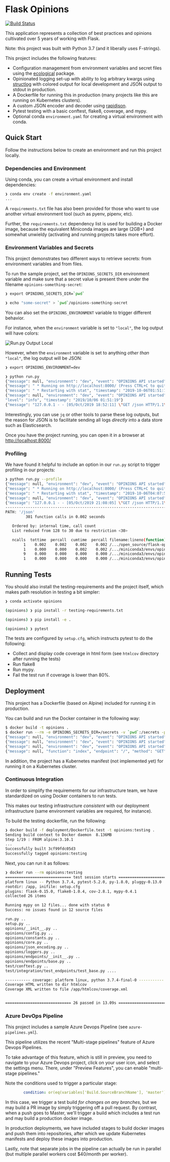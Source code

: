 # Flask Opinions

[![Build Status](https://dev.azure.com/eraker/erewok/_apis/build/status/erewok.flask-opinions?branchName=master)](https://dev.azure.com/eraker/erewok/_build/latest?definitionId=1&branchName=master)

This application represents a collection of best practices and opinions cultivated over 5 years of working with Flask.

Note: this project was built with Python 3.7 (and it liberally uses F-strings).

This project includes the following features:

- Configuration management from environment variables and secret files using the [ecological](https://github.com/jmcs/ecological) package.
- Opinionated logging set-up with ability to log arbitrary kwargs using [structlog](http://www.structlog.org/en/stable/) with colored output for local
  development and JSON output to stdout in production.
- A Dockerfile for running this in production (many projects like this are running on Kubernetes clusters).
- A custom JSON encoder and decoder using [rapidjson](https://github.com/python-rapidjson/python-rapidjson).
- Pytest testing with a basic conftest, flake8, coverage, and mypy.
- Optional conda `environment.yaml` for creating a virtual environment with conda.


## Quick Start

Follow the instructions below to create an environment and run this project locally.

### Dependencies and Environment

Using conda, you can create a virtual environment and install dependencies:

```sh
❯ conda env create -f environment.yaml
...
```

A `requirements.txt` file has also been provided for those who want to use another virtual environment tool (such as pyenv,
pipenv, etc).

Further, the `requirements.txt` dependency list is used for building a Docker image, because the equivalent Miniconda
images are large (2GB+) and somewhat unwieldy (activating and running projects takes more effort).

### Environment Variables and Secrets

This project demonstrates two different ways to retrieve secrets: from environment variables and from files.

To run the sample project, set the `OPINIONS_SECRETS_DIR` environment variable and make sure that a secret value is
present there under the filename `opinions-something-secret`:

```sh
❯ export OPINIONS_SECRETS_DIR=`pwd`

❯ echo "some-secret" > `pwd`/opinions-something-secret
```

You can also set the `OPINIONS_ENVIRONMENT` variable to trigger different behavior.

For instance, when the `environment` variable is set to `"local"`, the log output will have colors:

![Run.py Output Local](/docs/local_runpy_output.png)

However, when the `environment` variable is set to anything *other than* `"local"`, the log output will be JSON:

```sh
❯ export OPINIONS_ENVIRONMENT=dev

❯ python run.py
{"message": null, "environment": "dev", "event": "OPINIONS API started", "application": "opinions", "version": "0.0.1", "level": "info", "timestamp": "2019/10/06 01:51:19"}
{"message": " * Running on http://localhost:8000/ (Press CTRL+C to quit)", "timestamp": "2019-10-06T01:51:19.143931", "application": "opinions", "version": "0.0.1"}
{"message": " * Restarting with stat", "timestamp": "2019-10-06T01:51:19.144588", "application": "opinions", "version": "0.0.1"}
{"message": null, "environment": "dev", "event": "OPINIONS API started", "application": "opinions", "version": "0.0.1",
"level": "info", "timestamp": "2019/10/06 01:51:19"}
{"message": "127.0.0.1 - - [05/Oct/2019 18:52:11] \"GET /json HTTP/1.1\" 200 -", "timestamp": "2019-10-06T01:52:11.180039", "application": "opinions", "version": "0.0.1"}
```

Interestingly, you can use `jq` or other tools to parse these log outputs, but the reason for JSON is to facilitate
sending all logs _directly_ into a data store such as Elasticsearch.

Once you have the project running, you can open it in a browser at
[http://localhost:8000/](http://localhost:8000/)

### Profiling

We have found it helpful to include an option in our `run.py` script to trigger profiling in our projects:

```sh
❯ python run.py --profile
{"message": null, "environment": "dev", "event": "OPINIONS API started", "application": "opinions", "version": "0.0.1", "level": "info", "timestamp": "2019/10/06 04:07:55"}
{"message": " * Running on http://localhost:8000/ (Press CTRL+C to quit)", "timestamp": "2019-10-06T04:07:55.233406", "application": "opinions", "version": "0.0.1"}
{"message": " * Restarting with stat", "timestamp": "2019-10-06T04:07:55.234908", "application": "opinions", "version": "0.0.1"}
{"message": null, "environment": "dev", "event": "OPINIONS API started", "application": "opinions", "version": "0.0.1", "level": "info", "timestamp": "2019/10/06 04:07:55"}
{"message": "127.0.0.1 - - [05/Oct/2019 21:08:05] \"GET /json HTTP/1.1\" 200 -", "timestamp": "2019-10-06T04:08:05.542335", "application": "opinions", "version": "0.0.1"}
--------------------------------------------------------------------------------
PATH: '/json'
         301 function calls in 0.002 seconds

   Ordered by: internal time, call count
   List reduced from 128 to 30 due to restriction <30>

   ncalls  tottime  percall  cumtime  percall filename:lineno(function)
        1    0.002    0.002    0.002    0.002 /.../open_source/flask-opinions/opinions/json_encoding.py:25(jsonify)
        1    0.000    0.000    0.002    0.002 /.../miniconda3/envs/opinions/lib/python3.7/site-packages/werkzeug/middleware/profiler.py:96(runapp)
        9    0.000    0.000    0.000    0.000 /.../miniconda3/envs/opinions/lib/python3.7/site-packages/werkzeug/local.py:163(top)
        1    0.000    0.000    0.000    0.000 /.../miniconda3/envs/opinions/lib/python3.7/site-packages/werkzeug/routing.py:1466(bind_to_environ)
```


## Running Tests


You should also install the testing-requirements and the project itself, which makes path resolution in testing a bit simpler:

```sh
❯ conda activate opinions

(opinions) ❯ pip install -r testing-requirements.txt

(opinions) ❯ pip install -e .

(opinions) ❯ pytest

```

The tests are configured by `setup.cfg`, which instructs pytest to do the following:

- Collect and display code coverage in html form (see `htmlcov` directory after running the tests)
- Run flake8
- Run mypy.
- Fail the test run if coverage is lower than 80%.


## Deployment

This project has a Dockerfile (based on Alpine) included for running it in production.

You can build and run the Docker container in the following way:

```sh
$ docker build -t opinions .
$ docker run --rm -e OPINIONS_SECRETS_DIR=/secrets -v `pwd`:/secrets -p 8000:8000 opinions:latest
{"message": null, "environment": "dev", "event": "OPINIONS API started", "application": "opinions", "version": "0.0.1", "level": "info", "timestamp": "2019/10/06 03:53:36"}
{"message": null, "environment": "dev", "event": "OPINIONS API started", "application": "opinions", "version": "0.0.1", "level": "info", "timestamp": "2019/10/06 03:53:36"}
{"message": null, "environment": "dev", "event": "OPINIONS API started", "application": "opinions", "version": "0.0.1", "level": "info", "timestamp": "2019/10/06 03:53:36"}
{"message": null, "function": "index", "endpoint": "/", "method": "GET", "version": "0.0.1", "event": "Get index", "application": "opinions", "level": "info", "timestamp": "2019/10/06 03:53:43"}
```

In addition, the project has a Kubernetes manifest (not implemented yet) for running it on a Kubernetes cluster.

### Continuous Integration

In order to simplify the requirements for our infrastructure team, we have standardized on using Docker containers to
run tests.

This makes our testing infrastructure _consistent_ with our deployment infrastructure (same environment variables are
required, for instance).

To build the testing dockerfile, run the following:

```sh
❯ docker build -f deployment/Dockerfile.test -t opinions:testing .
Sending build context to Docker daemon  8.136MB
Step 1/19 : FROM alpine:3.10.1
...
Successfully built 3cf99fdc05d3
Successfully tagged opinions:testing
```

Next, you can run it as follows:

```sh
❯ docker run --rm opinions:testing
============================= test session starts ==============================
platform linux -- Python 3.7.4, pytest-5.2.0, py-1.8.0, pluggy-0.13.0
rootdir: /app, inifile: setup.cfg
plugins: flask-0.15.0, flake8-1.0.4, cov-2.8.1, mypy-0.4.1
collected 26 items

Running mypy on 12 files... done with status 0
Success: no issues found in 12 source files

run.py ..                                                                [  7%]
setup.py ..                                                              [ 15%]
opinions/__init__.py ..                                                  [ 23%]
opinions/config.py ..                                                    [ 30%]
opinions/constants.py ..                                                 [ 38%]
opinions/core.py ..                                                      [ 46%]
opinions/json_encoding.py ..                                             [ 53%]
opinions/loggers.py ..                                                   [ 61%]
opinions/endpoints/__init__.py ..                                        [ 69%]
opinions/endpoints/base.py ..                                            [ 76%]
test/conftest.py ..                                                      [ 84%]
test/integration/test_endpoints/test_base.py ....                        [100%]

----------- coverage: platform linux, python 3.7.4-final-0 -----------
Coverage HTML written to dir htmlcov
Coverage XML written to file /app/htmlcov/coverage.xml


============================= 26 passed in 13.09s ==============================
```

### Azure DevOps Pipeline

This project includes a sample Azure Devops Pipeline (see `azure-pipelines.yml`).

This pipeline utilizes the recent "Multi-stage pipelines" feature of Azure Devops Pipelines.

To take advantage of this feature, which is still in preview, you need to navigate to your Azure Devops project, click on your user icon, and select the settings menu. There, under "Preview Features", you can enable "multi-stage pipelines."

Note the conditions used to trigger a particular stage:

``` yaml
        condition: or(eq(variables['Build.SourceBranchName'], 'master'), eq(variables['Build.Reason'], 'PullRequest'))
```

In this case, we trigger a test build _for changes on any branches_, but we may build a PR image by simply triggering off a pull request. By contrast, when a push goes to Master, we'll trigger a build which includes a test run and may build a production docker image.

In production deployments, we have included stages to build docker images and push them into repositories, after which we update Kubernetes manifests and deploy these images into production.

Lastly, note that separate jobs in the pipeline can actually be run in parallel (but multiple parallel workers cost $40/month per worker).
